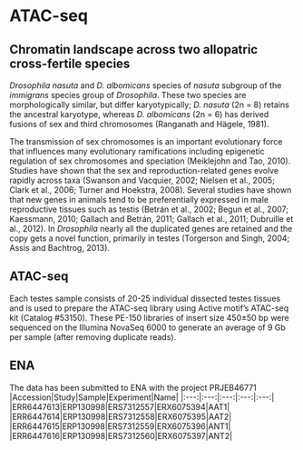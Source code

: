 # ATAC-seq
## Chromatin landscape across two allopatric cross-fertile species
_Drosophila nasuta_ and _D. albomicans_ species of _nasuta_ subgroup of the _immigrans_ species group of _Drosophila_. These two species are morphologically similar, but differ karyotypically; _D. nasuta_ (2n = 8) retains the ancestral karyotype, whereas _D. albomicans_ (2n = 6) has derived fusions of sex and third chromosomes (Ranganath and Hägele, 1981).  

The transmission of sex chromosomes is an important evolutionary force that influences many evolutionary ramifications including epigenetic regulation of sex chromosomes and speciation (Meiklejohn and Tao, 2010). Studies have shown that the sex and reproduction-related genes evolve rapidly across taxa (Swanson and Vacquier, 2002; Nielsen et al., 2005; Clark et al., 2006; Turner and Hoekstra, 2008). Several studies have shown that new genes in animals tend to be preferentially expressed in male reproductive tissues such as testis (Betrán et al., 2002; Begun et al., 2007; Kaessmann, 2010; Gallach and Betrán, 2011; Gallach et al., 2011; Dubruille et al., 2012). In _Drosophila_ nearly all the duplicated genes are retained and the copy gets a novel function, primarily in testes (Torgerson and Singh, 2004; Assis and Bachtrog, 2013). 

## ATAC-seq
Each testes sample consists of 20-25 individual dissected testes tissues and is used to prepare the ATAC-seq library using Active motif’s ATAC-seq kit (Catalog #53150). These PE-150 libraries of insert size 450±50 bp were sequenced on the Illumina NovaSeq 6000 to generate an average of 9 Gb per sample (after removing duplicate reads).

## ENA
The data has been submitted to ENA with the project PRJEB46771
|Accession|Study|Sample|Experiment|Name|
|:---:|:---:|:---:|:---:|:---:|
|ERR6447613|ERP130998|ERS7312557|ERX6075394|AAT1|
|ERR6447614|ERP130998|ERS7312558|ERX6075395|AAT2|
|ERR6447615|ERP130998|ERS7312559|ERX6075396|ANT1|
|ERR6447616|ERP130998|ERS7312560|ERX6075397|ANT2|

